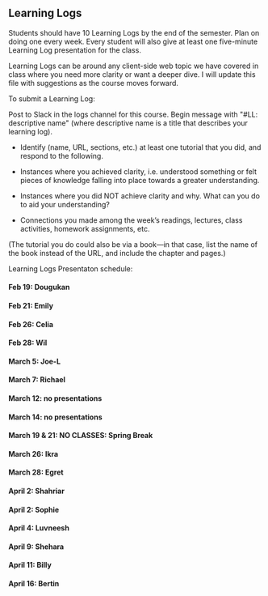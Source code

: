 ## Learning Logs

Students should have 10 Learning Logs by the end of the semester. Plan on doing one every week. Every student will also give at least one five-minute Learning Log presentation for the class.

Learning Logs can be around any client-side web topic we have covered in class where you need more clarity or want a deeper dive. I will update this file with suggestions as the course moves forward.

To submit a Learning Log:


Post to Slack in the logs channel for this course. Begin message with "#LL: descriptive name" (where descriptive name is a title that describes your learning log).

* Identify (name, URL, sections, etc.) at least one tutorial that you did, and respond to the following.

* Instances where you achieved clarity, i.e. understood something or felt pieces of knowledge falling into place towards a greater understanding.

* Instances where you did NOT achieve clarity and why. What can you do to aid your understanding?

* Connections you made among the week’s readings, lectures, class activities, homework assignments, etc.

(The tutorial you do could also be via a book—in that case, list the name of the book instead of the URL, and include the chapter and pages.)


Learning Logs Presentaton schedule:

#### Feb 19: Dougukan

#### Feb 21: Emily

#### Feb 26: Celia

#### Feb 28: Wil

#### March 5: Joe-L

#### March 7: Richael

#### March 12: no presentations

#### March 14: no presentations

#### March 19 & 21: NO CLASSES: Spring Break

#### March 26: Ikra

#### March 28: Egret

#### April 2: Shahriar

#### April 2: Sophie

#### April 4: Luvneesh

#### April 9: Shehara

#### April 11: Billy

#### April 16: Bertin

